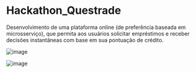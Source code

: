 # Hackathon_Questrade
Desenvolvimento de uma plataforma online (de preferência baseada em microsserviço), que permita aos usuários solicitar empréstimos e receber decisões instantâneas com base em sua pontuação de crédito.

![image](https://github.com/Prussak/Hackathon_Questrade/assets/60240971/d923fccc-13ea-4c35-bf46-8d47ab8df5a4)

![image](https://github.com/Prussak/Hackathon_Questrade/assets/60240971/1a9182ce-31df-4082-94f0-c7caf9785a96)

